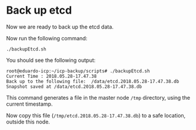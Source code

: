 # Back up etcd

Now we are ready to back up the etcd data.

Now run the following command:

```
./backupEtcd.sh
```

You should see the following output:

```
root@eduardo-icp:~/icp-backup/scripts# ./backupEtcd.sh
Current Time : 2018.05.28-17.47.38
Back up to the following file:  /data/etcd.2018.05.28-17.47.38.db
Snapshot saved at /data/etcd.2018.05.28-17.47.38.db
```

This command generates a file in the master node `/tmp` directory, using the current timestamp.

Now copy this file (`/tmp/etcd.2018.05.28-17.47.38.db`) to a safe location, outside this node.
